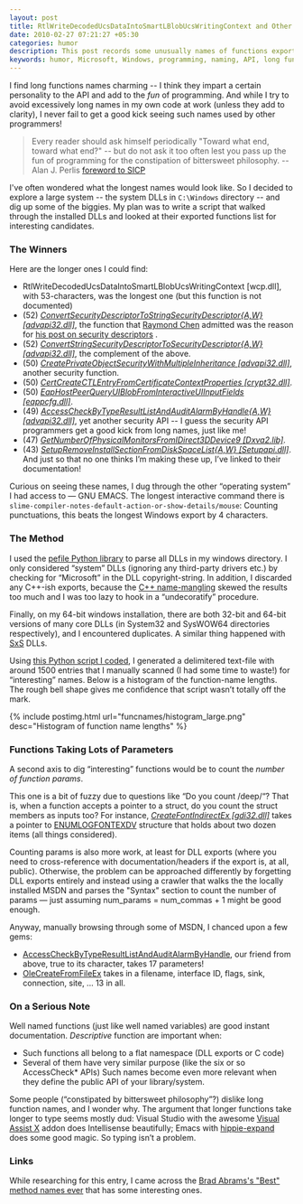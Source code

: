 ```yaml
---
layout: post
title: RtlWriteDecodedUcsDataIntoSmartLBlobUcsWritingContext and Other Long Function Names
date: 2010-02-27 07:21:27 +05:30
categories: humor
description: This post records some unusually names of functions exported by "system" DLLs in the Windows directory
keywords: humor, Microsoft, Windows, programming, naming, API, long function names, MSDN
---
```


I find long functions names charming -- I think they impart a certain personality to the API and add to the _fun_ of programming. And while I try to avoid excessively long names in my own code at work (unless they add to clarity), I never fail to get a good kick seeing such names used by other programmers!

> Every reader should ask himself periodically "Toward what end, toward what end?" -- but do not ask it too often lest you pass up the fun of programming for the constipation of bittersweet philosophy.
-- Alan J. Perlis [foreword to SICP](https://mitpress.mit.edu/sites/default/files/sicp/full-text/book/book-Z-H-5.html)

I've often wondered what the longest names would look like. So I decided to explore a large system -- the system DLLs in `C:\Windows` directory -- and dig up some of the biggies. My plan was to write a script that walked through the installed DLLs and looked at their exported functions list for interesting candidates.

### The Winners
Here are the longer ones I could find:

* RtlWriteDecodedUcsDataIntoSmartLBlobUcsWritingContext [wcp.dll], with 53-characters, was the longest one (but this function is not documented)
* (52) _[ConvertSecurityDescriptorToStringSecurityDescriptor{A,W} [advapi32.dll]](http://msdn.microsoft.com/en-us/library/aa376397%28VS.85%29.aspx)_, the function that  [Raymond Chen](http://en.wikipedia.org/wiki/Raymond_Chen)  admitted was the reason for  [his post on security descriptors](http://blogs.msdn.com/oldnewthing/archive/2004/03/12/88572.aspx) .
* (52) _[ConvertStringSecurityDescriptorToSecurityDescriptor{A,W} [advapi32.dll]](http://msdn.microsoft.com/en-us/library/aa376397%28VS.85%29.aspx)_, the complement of the above.
* (50) _[CreatePrivateObjectSecurityWithMultipleInheritance [advapi32.dll]](http://msdn.microsoft.com/en-us/library/aa446582%28VS.85%29.aspx)_, another security function.
* (50) _[CertCreateCTLEntryFromCertificateContextProperties [crypt32.dll]](http://msdn.microsoft.com/en-us/library/aa376038%28VS.85%29.aspx)_.
* (50) _[EapHostPeerQueryUIBlobFromInteractiveUIInputFields [eappcfg.dll]](http://msdn.microsoft.com/en-us/library/bb204685%28VS.85%29.aspx)_.
* (49) _[AccessCheckByTypeResultListAndAuditAlarmByHandle{A,W} [advapi32.dll]](http://msdn.microsoft.com/en-us/library/aa374843%28VS.85%29.aspx)_, yet another security API -- I guess the security API programmers get a good kick from long names, just like me!
* (47) _[GetNumberOfPhysicalMonitorsFromIDirect3DDevice9 [Dxva2.lib]](http://msdn.microsoft.com/en-us/library/dd692949%28VS.85%29.aspx)_.
* (43) _[SetupRemoveInstallSectionFromDiskSpaceList{A,W} [Setupapi.dll]](http://msdn.microsoft.com/en-us/library/aa377432%28VS.85%29.aspx)_.
And just so that no one thinks I’m making these up, I’ve linked to their documentation!

Curious on seeing these names, I dug through the other “operating system” I had access to — GNU EMACS. The longest interactive command there is `slime-compiler-notes-default-action-or-show-details/mouse`: Counting punctuations, this beats the longest Windows export by 4 characters.

### The Method
I used the [pefile Python library](http://code.google.com/p/pefile/)  to parse all DLLs in my windows directory. I only considered “system” DLLs (ignoring any third-party drivers etc.) by checking for “Microsoft” in the DLL copyright-string. In addition, I discarded any C++-ish exports, because the  [C++ name-mangling](http://en.wikipedia.org/wiki/Name_mangling)  skewed the results too much and I was too lazy to hook in a “undecoratify” procedure.

Finally, on my 64-bit windows installation, there are both 32-bit and 64-bit versions of many core DLLs (in System32 and SysWOW64 directories respectively), and I encountered duplicates. A similar thing happened with [SxS](http://msdn.microsoft.com/en-us/library/aa376307%28VS.85%29.aspx) DLLs.

Using [this Python script I coded](https://gist.github.com/230c3f53261a20340118), I generated a delimitered text-file with around 1500 entries that I manually scanned (I had some time to waste!) for “interesting” names. Below is a histogram of the function-name lengths. The rough bell shape gives me confidence that script wasn’t totally off the mark.

{% include postimg.html url="funcnames/histogram_large.png" desc="Histogram of function name lengths" %}

### Functions Taking Lots of Parameters

A second axis to dig “interesting” functions would be to count the _number of function params_.

This one is a bit of fuzzy due to questions like “Do you count /deep/“? That is, when a function accepts a pointer to a struct, do you count the struct members as inputs too? For instance, _[CreateFontIndirectEx [gdi32.dll]](http://msdn.microsoft.com/en-us/library/dd183501%28VS.85%29.aspx)_ takes a pointer to [ENUMLOGFONTEXDV](http://msdn.microsoft.com/en-us/library/dd162628%28VS.85%29.aspx) structure that holds about two dozen items (all things considered).

Counting params is also more work, at least for DLL exports (where you need to cross-reference with documentation/headers if the export is, at all, public). Otherwise, the problem can be approached differently by forgetting DLL exports entirely and instead using a crawler that walks the the locally installed MSDN and parses the "Syntax" section to count the number of params — just assuming num_params = num_commas + 1 might be good enough.

Anyway, manually browsing through some of MSDN, I chanced upon a few gems:

*  [AccessCheckByTypeResultListAndAuditAlarmByHandle](http://msdn.microsoft.com/en-us/library/aa374843%28VS.85%29.aspx), our friend from above, true to its character, takes 17 parameters!
*  [OleCreateFromFileEx](http://msdn.microsoft.com/en-us/library/ms690529%28VS.85%29.aspx)  takes in a filename, interface ID, flags, sink, connection, site, ... 13 in all.

### On a Serious Note

Well named functions (just like well named variables) are good instant documentation. _Descriptive_ function are important when:

* Such functions all belong to a flat namespace (DLL exports or C code)
* Several of them have very similar purpose (like the six or so AccessCheck* APIs)
Such names become even more relevant when they define the public API of your library/system.

Some people (“constipated by bittersweet philosophy”?) dislike long function names, and I wonder why. The argument that longer functions take longer to type seems mostly dud: Visual Studio with the awesome [Visual Assist X](http://www.wholetomato.com/)  addon does Intellisense beautifully; Emacs with [hippie-expand](http://www.emacswiki.org/emacs/HippieExpand) does some good magic. So typing isn’t a problem.

### Links
While researching for this entry, I came across the [Brad Abrams's "Best" method names ever](https://docs.microsoft.com/en-us/archive/blogs/brada/best-method-names-ever) that has some interesting ones.

